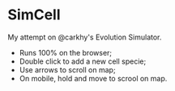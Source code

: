 # SimCell
My attempt on @carkhy's Evolution Simulator.

- Runs 100% on the browser;
- Double click to add a new cell specie;
- Use arrows to scroll on map;
- On mobile, hold and move to scrool on map.
